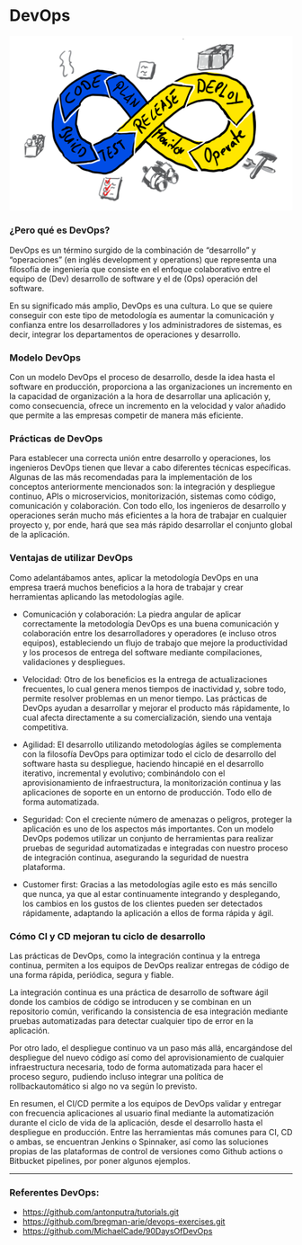 # DevOps
<p align="center"><img src="./assets/pngegg.png" width="600"/></p>

### ¿Pero qué es DevOps? 
DevOps es un término surgido de la combinación de “desarrollo” y “operaciones” (en inglés development y operations) que representa una filosofía de ingeniería que consiste en el enfoque colaborativo entre el equipo de (Dev) desarrollo de software y el de (Ops) operación del software. 

En su significado más amplio, DevOps es una cultura. Lo que se quiere conseguir con este tipo de metodología es aumentar la comunicación y confianza entre los desarrolladores y los administradores de sistemas, es decir, integrar los departamentos de operaciones y desarrollo. 

### Modelo DevOps
Con un modelo DevOps el proceso de desarrollo, desde la idea hasta el software en producción, proporciona a las organizaciones un incremento en la capacidad de organización a la hora de desarrollar una aplicación y, como consecuencia, ofrece un incremento en la velocidad y valor añadido que permite a las empresas competir de manera más eficiente. 

### Prácticas de DevOps
Para establecer una correcta unión entre desarrollo y operaciones, los ingenieros DevOps tienen que llevar a cabo diferentes técnicas específicas. Algunas de las más recomendadas para la implementación de los conceptos anteriormente mencionados son: la integración y despliegue continuo, APIs o microservicios, monitorización, sistemas como código, comunicación y colaboración. Con todo ello,  los ingenieros de desarrollo y operaciones serán mucho más eficientes a la hora de trabajar en cualquier proyecto y, por ende, hará que sea más rápido desarrollar el conjunto global de la aplicación.

### Ventajas de utilizar DevOps
Como adelantábamos antes, aplicar la metodología DevOps en una empresa traerá muchos beneficios a la hora de trabajar y crear herramientas aplicando las metodologías agile. 

- Comunicación y colaboración: La piedra angular de aplicar correctamente la metodología DevOps es una buena comunicación y colaboración entre los desarrolladores y operadores (e incluso otros equipos), estableciendo un flujo de trabajo que mejore la productividad y los procesos de entrega del software mediante compilaciones, validaciones y despliegues. 

- Velocidad: Otro de los beneficios es la entrega de actualizaciones frecuentes, lo cual genera menos tiempos de inactividad y, sobre todo, permite resolver problemas en un menor tiempo. Las prácticas de DevOps ayudan a desarrollar y mejorar el producto más rápidamente, lo cual afecta directamente a su comercialización, siendo una ventaja competitiva.

- Agilidad: El desarrollo utilizando metodologías ágiles se complementa con la filosofía DevOps para optimizar todo el ciclo de desarrollo del software hasta su despliegue, haciendo hincapié en el desarrollo iterativo, incremental y evolutivo; combinándolo con el aprovisionamiento de infraestructura, la monitorización continua y las aplicaciones de soporte en un entorno de producción. Todo ello de forma automatizada.

- Seguridad: Con el creciente número de amenazas o peligros, proteger la aplicación es uno de los aspectos más importantes. Con un modelo DevOps podemos utilizar un conjunto de herramientas para realizar pruebas de seguridad automatizadas e integradas con nuestro proceso de integración continua, asegurando la seguridad de nuestra plataforma. 

- Customer first: Gracias a las metodologías agile esto es más sencillo que nunca, ya que al estar continuamente integrando y desplegando, los cambios en los gustos de los clientes pueden ser detectados rápidamente, adaptando la aplicación a ellos de forma rápida y ágil.

### Cómo CI y CD mejoran tu ciclo de desarrollo
Las prácticas de DevOps, como la integración continua y la entrega continua, permiten a los equipos de DevOps realizar entregas de código de una forma rápida, periódica, segura y fiable.

La integración continua es una práctica de desarrollo de software ágil donde los cambios de código se introducen y se combinan en un repositorio común, verificando la consistencia de esa integración mediante pruebas automatizadas para detectar cualquier tipo de error en la aplicación.

Por otro lado, el despliegue continuo va un paso más allá, encargándose del despliegue del nuevo código así como del aprovisionamiento de cualquier infraestructura necesaria, todo de forma automatizada para hacer el proceso seguro, pudiendo incluso integrar una política de rollbackautomático si algo no va según lo previsto.

En resumen, el CI/CD permite a los equipos de DevOps validar y entregar con frecuencia aplicaciones al usuario final mediante la automatización durante el ciclo de vida de la aplicación, desde el desarrollo hasta el despliegue en producción. Entre las herramientas más comunes para CI, CD o ambas, se encuentran Jenkins o Spinnaker, así como las soluciones propias de las plataformas de control de versiones como Github actions o Bitbucket pipelines, por poner algunos ejemplos.

---
### Referentes DevOps:
- https://github.com/antonputra/tutorials.git
- https://github.com/bregman-arie/devops-exercises.git
- https://github.com/MichaelCade/90DaysOfDevOps